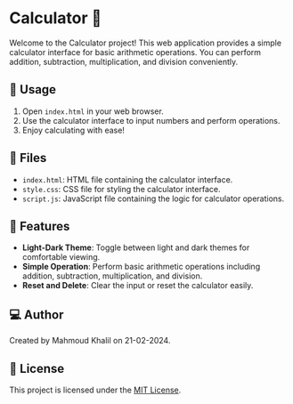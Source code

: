 # Calculator 🧮

Welcome to the Calculator project! This web application provides a simple calculator interface for basic arithmetic operations. You can perform addition, subtraction, multiplication, and division conveniently.

## 🚀 Usage

1. Open `index.html` in your web browser.
2. Use the calculator interface to input numbers and perform operations.
3. Enjoy calculating with ease!

## 📁 Files

- `index.html`: HTML file containing the calculator interface.
- `style.css`: CSS file for styling the calculator interface.
- `script.js`: JavaScript file containing the logic for calculator operations.

## 🎨 Features

- **Light-Dark Theme**: Toggle between light and dark themes for comfortable viewing.
- **Simple Operation**: Perform basic arithmetic operations including addition, subtraction, multiplication, and division.
- **Reset and Delete**: Clear the input or reset the calculator easily.

## 💻 Author

Created by Mahmoud Khalil on 21-02-2024.

## 📄 License

This project is licensed under the [MIT License](LICENSE).

